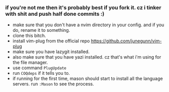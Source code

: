 ### if you're not me then it's probably best if you fork it. cz i tinker with shit and push half done commits :)
- make sure that you don't have a nvim directory in your config. and if you do, rename it to something.
- clone this bitch.
- install vim-plug from the official repo
    https://github.com/junegunn/vim-plug
- make sure you have lazygit installed.
- also make sure that you have yazi installed. cz that's what i'm using for the file manager.
- use command `PlugUpdate`
- run `COQdeps` if it tells you to.
- if running for the first time, mason should start to install all the language servers. run `:Mason` to see the process.

